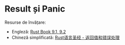 # Result și Panic
Resurse de învățare:
- Engleză: [Rust Book 9.1, 9.2](https://doc.rust-lang.org/book/ch09-00-error-handling.html)
- Chineză simplificată: [Rust语言圣经 - 返回值和错误处理](https://course.rs/basic/result-error/intro.html)

